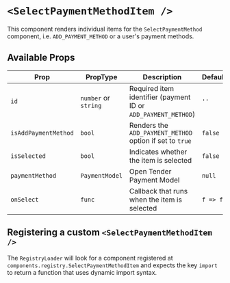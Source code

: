# `<SelectPaymentMethodItem />`

This component renders individual items for the `SelectPaymentMethod` component, i.e. `ADD_PAYMENT_METHOD` or a user's payment methods.

## Available Props

| Prop                 | PropType             | Description                                                   | Default  |
| -------------------- | -------------------- | ------------------------------------------------------------- | -------- |
| `id`                 | `number` or `string` | Required item identifier (payment ID or `ADD_PAYMENT_METHOD`) | `''`     |
| `isAddPaymentMethod` | `bool`               | Renders the `ADD_PAYMENT_METHOD` option if set to `true`      | `false`  |
| `isSelected`         | `bool`               | Indicates whether the item is selected                        | `false`  |
| `paymentMethod`      | `PaymentModel`       | Open Tender Payment Model                                     | `null`   |
| `onSelect`           | `func`               | Callback that runs when the item is selected                  | `f => f` |

## Registering a custom `<SelectPaymentMethodItem />`

The `RegistryLoader` will look for a component registered at `components.registry.SelectPaymentMethodItem` and expects the key `import` to return a function that uses dynamic import syntax.
